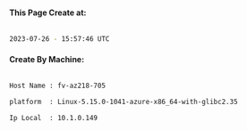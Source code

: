 
   
#### This Page Create at:

```bash

2023-07-26 - 15:57:46 UTC

```

#### Create By Machine:

```bash

Host Name : fv-az218-705

platform  : Linux-5.15.0-1041-azure-x86_64-with-glibc2.35

Ip Local  : 10.1.0.149

```

